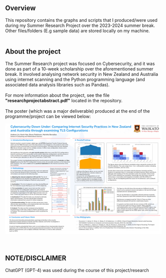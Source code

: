 ## Overview
This repository contains the graphs and scripts that I produced/were used during my Summer Research Project over the 2023-2024 summer break.
<br>
Other files/folders (E.g sample data) are stored locally on my machine.    
<br>
## About the project
The Summer Research project was focused on Cybersecurity, and it was done as part of a 10-week scholarship over the aforementioned summer break.
It involved analysing network security in New Zealand and Australia using internet scanning and the Python programming language (and associated data analysis libraries such as Pandas).
<br>
<br>
For more information about the project, see the file **"researchprojectabstract.pdf"** located in the repository.
<br>
<br>
The poster (which was a major deliverable) produced at the end of the programme/project can be viewed below:  

![Summer Research Project Poster!](summerresearchposter.png "Cybersecurity Summer Research Poster")    
<br>
<br>
## NOTE/DISCLAIMER
ChatGPT (GPT-4) was used during the course of this project/research
